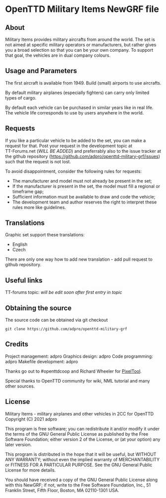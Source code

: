 # OpenTTD Military Items NewGRF file

## About

Military Items provides military aircrafts from around the world. 
The set is not aimed at specific military operators or manufacturers,
but rather gives you a broad selection so that you can be your own 
company. To support that goal, the vehicles are in dual company colours.

## Usage and Parameters

The first aircraft is available from 1949. Build (small) airports to use
aircrafts.

By default military airplanes (especially fighters) can carry only limited types
of cargo.

By default each vehicle can be purchased in similar years like in real life.
The vehicle life corresponds to use by users anywhere in the world.

## Requests

If you like a particular vehicle to be added to the set, you can make a 
request for that. Post your request in the development topic at 	
TT-Forums.net (*WILL BE ADDED*) 
and preferrably also to the issue tracker at the github repository 
(https://github.com/adpro/openttd-military-grf/issues) such that the 
request is not lost.

To avoid disappointment, consider the following rules for requests:
- The manufacturer and model must not already be present in the set;
- If the manufacturer is present in the set, the model must fill a 
  regional or timeframe gap;
- Sufficient information must be available to draw and code the vehicle;
- The development team and author reserves the right to interpret these rules more 
  like guidelines.

## Translations

Graphic set support these translations:

- English
- Czech

There are only one way how to add new translation - add pull request to github repository.


## Useful links

TT-forums topic: *will be edit soon after first entry in topic*


## Obtaining the source

The source code can be obtained via git checkout

    git clone https://github.com/adpro/openttd-military-grf
	

## Credits

Project management: adpro
Graphics design: adpro
Code programming: adpro
Makefile development: adpro

Thanks go out to #openttdcoop and Richard Wheeler for [PixelTool](http://bundles.openttdcoop.org/pixeltool/push/LATEST/).

Special thanks to OpenTTD community for wiki, NML tutorial and many other sources.

## License

Military Items - military airplanes and other vehicles in 2CC for OpenTTD
Copyright (C) 2021 adpro

This program is free software; you can redistribute it and/or modify
it under the terms of the GNU General Public License as published by
the Free Software Foundation; either version 2 of the License, or
(at your option) any later version.

This program is distributed in the hope that it will be useful,
but WITHOUT ANY WARRANTY; without even the implied warranty of
MERCHANTABILITY or FITNESS FOR A PARTICULAR PURPOSE.  See the
GNU General Public License for more details.

You should have received a copy of the GNU General Public License along
with this NewGRF; if not, write to the Free Software Foundation, Inc.,
51 Franklin Street, Fifth Floor, Boston, MA 02110-1301 USA.